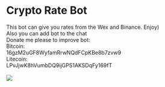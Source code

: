 # Crypto Rate Bot
This bot can give you rates from the Wex and Binance. Enjoy)
\
Also you can add bot to the chat
\
Donate me please to improve bot:
\
Bitcoin:
\
16gzM2uGF8WyfamRrwNQdFCpKBe8b7zvw9
\
Litecoin:
\
LPvJjwK8hVumbDQ9ijGPS1AKSDqFy169fT
\
\
![](https://github.com/SemyonNovikov/RateBot/blob/master/WexRateBot.png) 
